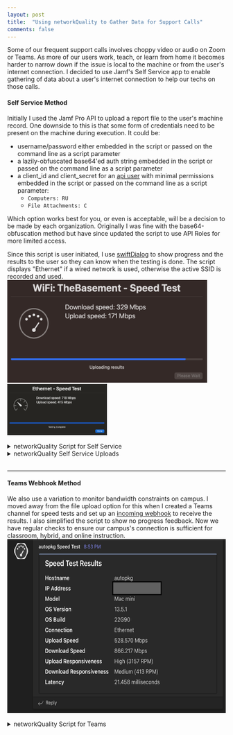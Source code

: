 ```yaml
---
layout: post
title:  "Using networkQuality to Gather Data for Support Calls"
comments: false
---
```



Some of our frequent support calls involves choppy video or audio on Zoom or Teams. As more of our users work, teach, or learn from home it becomes harder to narrow down if the issue is local to the machine or from the user's internet connection. I decided to use Jamf's Self Service app to enable gathering of data about a user's internet connection to help our techs on those calls.

#### **Self Service Method**

Initially I used the Jamf Pro API to upload a report file to the user's machine record. One downside to this is that some form of credentials need to be present on the machine during execution. It could be: 
- username/password either embedded in the script or passed on the command line as a script parameter
- a lazily-obfuscated base64'ed auth string embedded in the script or passed on the command line as a script parameter
- a client_id and client_secret for an [api user](https://lazymacadmin.github.io/2023/09/04/obtaining-a-bearer-token-with-api-roles-with-jamf.html) with minimal permissions embedded in the script or passed on the command line as a script parameter:
    - `Computers: RU` 
    - `File Attachments: C`

Which option works best for you, or even is acceptable, will be a decision to be made by each organization. Originally I was fine with the base64-obfuscation method but have since updated the script to use API Roles for more limited access.

Since this script is user initiated, I use [swiftDialog](https://swiftdialog.app/) to show progress and the results to the user so they can know when the testing is done. The script displays "Ethernet" if a wired network is used, otherwise the active SSID is recorded and used.<br>
<img src="/assets/images/uploading_results.png" width="461" height="237" class="responsive" alt="Uploading results screenshot" ><br>
<img src="/assets/images/testing_done.png" width="230" height="118" class="responsive" alt="Testing complete screenshot">
<br>
<details><summary markdown="span"> networkQuality Script for Self Service </summary>{% gist 9c0d28ac7197582f915bb0742a68721c %}</details>
<details><summary markdown="span"> networkQuality Self Service Uploads </summary>{% gist 3d43134a00b5d89c27f309f91ce76b36 %}</details>
<br/>

---
#### **Teams Webhook Method**

We also use a variation to monitor bandwidth constraints on campus. I moved away from the file upload option for this when I created a Teams channel for speed tests and set up an [incoming webhook](https://learn.microsoft.com/en-us/microsoftteams/platform/webhooks-and-connectors/how-to/add-incoming-webhook?tabs=dotnet) to receive the results.  I also simplified the script to show no progress feedback. Now we have regular checks to ensure our campus's connection is sufficient for classroom, hybrid, and online instruction.<br>
<img src="/assets/images/webhook_results.png" height="401" width="614" class="responsive"><br>
<details><summary markdown="span"> networkQuality Script for Teams </summary>{% gist 7ed223e219836a39732263abf160d5c3 %}</details>

